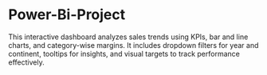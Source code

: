 # Power-Bi-Project
This interactive dashboard analyzes sales trends using KPIs, bar and line charts, and category-wise margins. It includes dropdown filters for year and continent, tooltips for insights, and visual targets to track performance effectively.
